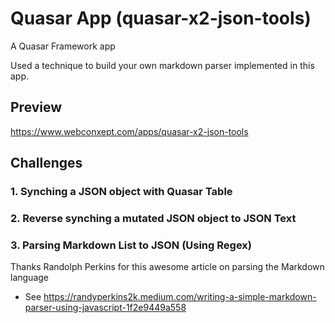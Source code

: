 # Quasar App (quasar-x2-json-tools)

A Quasar Framework app

Used a technique to build your own markdown parser implemented in this app.

## Preview

https://www.webconxept.com/apps/quasar-x2-json-tools

## Challenges

### 1. Synching a JSON object with Quasar Table

### 2. Reverse synching a mutated JSON object to JSON Text

### 3. Parsing Markdown List to JSON (Using Regex)

Thanks Randolph Perkins for this awesome article on parsing the Markdown language

- See https://randyperkins2k.medium.com/writing-a-simple-markdown-parser-using-javascript-1f2e9449a558
